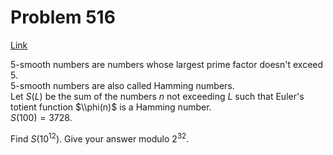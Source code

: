 # Problem 516

[Link](https://projecteuler.net/problem=516)

$5$-smooth numbers are numbers whose largest prime factor doesn't exceed $5$.  
$5$-smooth numbers are also called Hamming numbers.  
Let $S(L)$ be the sum of the numbers $n$ not exceeding $L$ such that Euler's totient function $\\phi(n)$ is a Hamming number.  
$S(100)=3728$. 

Find $S(10^{12})$. Give your answer modulo $2^{32}$.